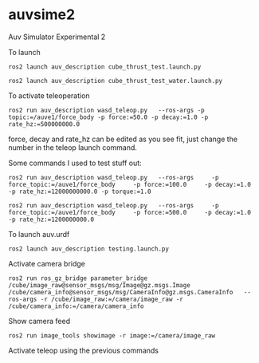 # auvsime2
Auv Simulator Experimental 2

To launch

```
ros2 launch auv_description cube_thrust_test.launch.py
```

```
ros2 launch auv_description cube_thrust_test_water.launch.py
```

To activate teleoperation

```
ros2 run auv_description wasd_teleop.py   --ros-args -p topic:=/auve1/force_body -p force:=50.0 -p decay:=1.0 -p rate_hz:=500000000.0
```

force, decay and rate_hz can be edited as you see fit, just change the number in the teleop launch command.

Some commands I used to test stuff out:

```
ros2 run auv_description wasd_teleop.py   --ros-args     -p force_topic:=/auve1/force_body     -p force:=100.0     -p decay:=1.0     -p rate_hz:=12000000000.0 -p torque:=1.0
```

```
ros2 run auv_description wasd_teleop.py   --ros-args     -p force_topic:=/auve1/force_body     -p force:=500.0     -p decay:=1.0     -p rate_hz:=1200000000.0
```

To launch auv.urdf

```
ros2 launch auv_description testing.launch.py

```

Activate camera bridge

```
ros2 run ros_gz_bridge parameter_bridge   /cube/image_raw@sensor_msgs/msg/Image@gz.msgs.Image   /cube/camera_info@sensor_msgs/msg/CameraInfo@gz.msgs.CameraInfo   --ros-args -r /cube/image_raw:=/camera/image_raw -r /cube/camera_info:=/camera/camera_info
```

Show camera feed

```
ros2 run image_tools showimage -r image:=/camera/image_raw
```

Activate teleop using the previous commands